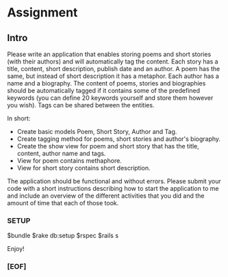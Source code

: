 # Assignment
## Intro

Please write an application that enables storing poems and short stories (with their authors) and will automatically tag the content. Each story has a title, content, short description, publish date and an author. A poem has the same, but instead of short description it has a metaphor. Each author has a name and a biography. The content of poems, stories and biographies should be automatically tagged if it contains some of the predefined keywords (you can define 20 keywords yourself and store them however you wish). Tags can be shared between the entities. 

In short:
 
- Create basic models Poem, Short Story, Author and Tag.
- Create tagging method for poems, short stories and author's biography.
- Create the show view for poem and short story that has the title, content, author name and tags.
- View for poem contains methaphore.
- View for short story contains short description.

The application should be functional and without errors. Please submit your code with a short instructions describing how to start the application to me and include an overview of the different activities that you did and the amount of time that each of those took. 

### SETUP

$bundle
$rake db:setup
$rspec
$rails s

Enjoy! 

### [EOF]



